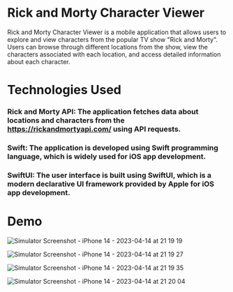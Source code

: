 # Rick and Morty Character Viewer
Rick and Morty Character Viewer is a mobile application that allows users to explore and view characters from the popular TV show "Rick and Morty". Users can browse through different locations from the show, view the characters associated with each location, and access detailed information about each character.

# Technologies Used
### Rick and Morty API: The application fetches data about locations and characters from the https://rickandmortyapi.com/ using API requests.
### Swift: The application is developed using Swift programming language, which is widely used for iOS app development.
### SwiftUI: The user interface is built using SwiftUI, which is a modern declarative UI framework provided by Apple for iOS app development. 

# Demo
![Simulator Screenshot - iPhone 14 - 2023-04-14 at 21 19 19](https://user-images.githubusercontent.com/75687178/232132258-46bcb92c-340f-4c1f-b6a1-07757381211f.png)

![Simulator Screenshot - iPhone 14 - 2023-04-14 at 21 19 27](https://user-images.githubusercontent.com/75687178/232132292-dd69fd93-8d8b-4f5b-b71c-0091e9a54fad.png)

![Simulator Screenshot - iPhone 14 - 2023-04-14 at 21 19 35](https://user-images.githubusercontent.com/75687178/232132339-90a85e7f-36c4-472e-b1e6-529046332bd6.png)

![Simulator Screenshot - iPhone 14 - 2023-04-14 at 21 20 04](https://user-images.githubusercontent.com/75687178/232132375-d8326f4e-5416-44cc-be1e-b7031e2a3107.png)


